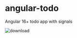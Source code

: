 # angular-todo
Angular 16+ todo app with signals

![download](https://github.com/domino3d/angular-todo/assets/10728013/7d1576da-f2cf-4040-9743-71f5ef63b06a)
